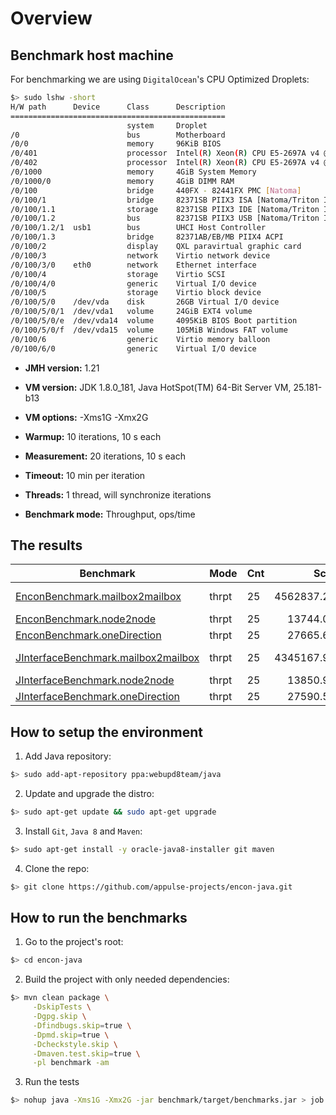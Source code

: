 # Overview

## Benchmark host machine

For benchmarking we are using `DigitalOcean`'s CPU Optimized Droplets:

```bash
$> sudo lshw -short
H/W path      Device      Class      Description
================================================
                          system     Droplet
/0                        bus        Motherboard
/0/0                      memory     96KiB BIOS
/0/401                    processor  Intel(R) Xeon(R) CPU E5-2697A v4 @ 2.60GHz
/0/402                    processor  Intel(R) Xeon(R) CPU E5-2697A v4 @ 2.60GHz
/0/1000                   memory     4GiB System Memory
/0/1000/0                 memory     4GiB DIMM RAM
/0/100                    bridge     440FX - 82441FX PMC [Natoma]
/0/100/1                  bridge     82371SB PIIX3 ISA [Natoma/Triton II]
/0/100/1.1                storage    82371SB PIIX3 IDE [Natoma/Triton II]
/0/100/1.2                bus        82371SB PIIX3 USB [Natoma/Triton II]
/0/100/1.2/1  usb1        bus        UHCI Host Controller
/0/100/1.3                bridge     82371AB/EB/MB PIIX4 ACPI
/0/100/2                  display    QXL paravirtual graphic card
/0/100/3                  network    Virtio network device
/0/100/3/0    eth0        network    Ethernet interface
/0/100/4                  storage    Virtio SCSI
/0/100/4/0                generic    Virtual I/O device
/0/100/5                  storage    Virtio block device
/0/100/5/0    /dev/vda    disk       26GB Virtual I/O device
/0/100/5/0/1  /dev/vda1   volume     24GiB EXT4 volume
/0/100/5/0/e  /dev/vda14  volume     4095KiB BIOS Boot partition
/0/100/5/0/f  /dev/vda15  volume     105MiB Windows FAT volume
/0/100/6                  generic    Virtio memory balloon
/0/100/6/0                generic    Virtual I/O device
```

* **JMH version:** 1.21

* **VM version:** JDK 1.8.0_181, Java HotSpot(TM) 64-Bit Server VM, 25.181-b13

* **VM options:** -Xms1G -Xmx2G

* **Warmup:** 10 iterations, 10 s each

* **Measurement:** 20 iterations, 10 s each

* **Timeout:** 10 min per iteration

* **Threads:** 1 thread, will synchronize iterations

* **Benchmark mode:** Throughput, ops/time

## The results

| Benchmark                                                                                                      | Mode  | Cnt | Score       | Error       | Units |
|----------------------------------------------------------------------------------------------------------------|-------|-----|------------:|------------:|-------|
| [EnconBenchmark.mailbox2mailbox](./src/main/java/io/appulse/encon/benchmark/EnconBenchmark.java#L103)          | thrpt | 25  | 4562837.232 | ± 48730.020 | ops/s |
| [EnconBenchmark.node2node](./src/main/java/io/appulse/encon/benchmark/EnconBenchmark.java#L177)                | thrpt | 25  |   13744.084 |   ± 160.906 | ops/s |
| [EnconBenchmark.oneDirection](./src/main/java/io/appulse/encon/benchmark/EnconBenchmark.java#L167)             | thrpt | 25  |   27665.670 |   ± 230.607 | ops/s |
| [JInterfaceBenchmark.mailbox2mailbox](./src/main/java/io/appulse/encon/benchmark/JInterfaceBenchmark.java#L99) | thrpt | 25  | 4345167.985 | ± 22392.570 | ops/s |
| [JInterfaceBenchmark.node2node](./src/main/java/io/appulse/encon/benchmark/JInterfaceBenchmark.java#L175)      | thrpt | 25  |   13850.978 |   ± 126.660 | ops/s |
| [JInterfaceBenchmark.oneDirection](./src/main/java/io/appulse/encon/benchmark/JInterfaceBenchmark.java#L165)   | thrpt | 25  |   27590.545 |   ± 253.874 | ops/s |

## How to setup the environment

1. Add Java repository:

```bash
$> sudo add-apt-repository ppa:webupd8team/java
```

2. Update and upgrade the distro:

```bash
$> sudo apt-get update && sudo apt-get upgrade
```

3. Install `Git`, `Java 8` and `Maven`:

```bash
$> sudo apt-get install -y oracle-java8-installer git maven
```

4. Clone the repo:

```bash
$> git clone https://github.com/appulse-projects/encon-java.git
```

## How to run the benchmarks

1. Go to the project's root:

```bash
$> cd encon-java
```

2. Build the project with only needed dependencies:

```bash
$> mvn clean package \
     -DskipTests \
     -Dgpg.skip \
     -Dfindbugs.skip=true \
     -Dpmd.skip=true \
     -Dcheckstyle.skip \
     -Dmaven.test.skip=true \
     -pl benchmark -am
```

3. Run the tests

```bash
$> nohup java -Xms1G -Xmx2G -jar benchmark/target/benchmarks.jar > job.logs 2>&1 &
```
